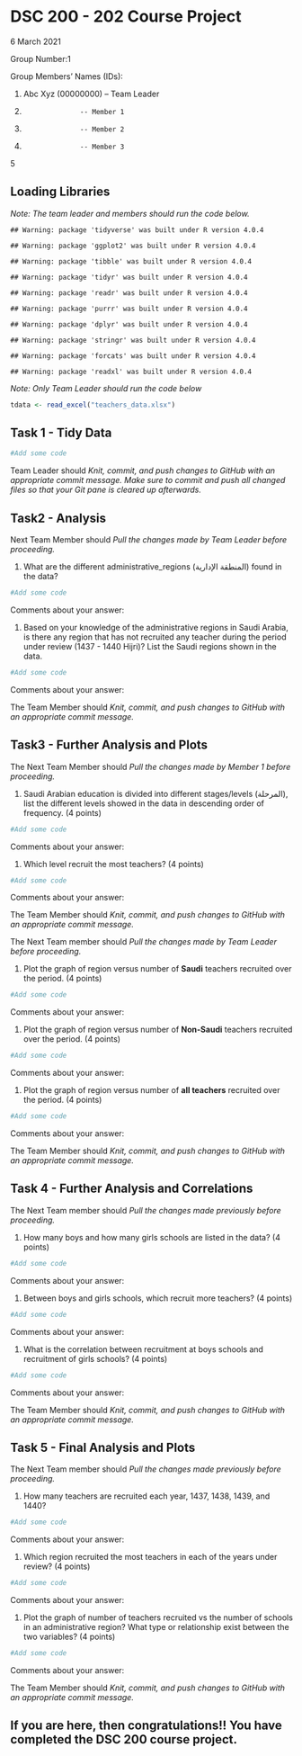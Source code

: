 DSC 200 - 202 Course Project
================
6 March 2021

Group Number:1

Group Members’ Names (IDs):

1.  Abc Xyz (00000000) – Team Leader

2.                   -- Member 1

3.                   -- Member 2

4.                   -- Member 3

5

## Loading Libraries

*Note: The team leader and members should run the code below.*

    ## Warning: package 'tidyverse' was built under R version 4.0.4

    ## Warning: package 'ggplot2' was built under R version 4.0.4

    ## Warning: package 'tibble' was built under R version 4.0.4

    ## Warning: package 'tidyr' was built under R version 4.0.4

    ## Warning: package 'readr' was built under R version 4.0.4

    ## Warning: package 'purrr' was built under R version 4.0.4

    ## Warning: package 'dplyr' was built under R version 4.0.4

    ## Warning: package 'stringr' was built under R version 4.0.4

    ## Warning: package 'forcats' was built under R version 4.0.4

    ## Warning: package 'readxl' was built under R version 4.0.4

*Note: Only Team Leader should run the code below*

``` r
tdata <- read_excel("teachers_data.xlsx")
```

## Task 1 - Tidy Data

``` r
#Add some code
```

Team Leader should *Knit, commit, and push changes to GitHub with an
appropriate commit message. Make sure to commit and push all changed
files so that your Git pane is cleared up afterwards.*

## Task2 - Analysis

Next Team Member should *Pull the changes made by Team Leader before
proceeding.*

1.  What are the different administrative\_regions (المنطقة الإدارية)
    found in the data?

``` r
#Add some code
```

Comments about your answer:

1.  Based on your knowledge of the administrative regions in Saudi
    Arabia, is there any region that has not recruited any teacher
    during the period under review (1437 - 1440 Hijri)? List the Saudi
    regions shown in the data.

``` r
#Add some code
```

Comments about your answer:

The Team Member should *Knit, commit, and push changes to GitHub with an
appropriate commit message.*

## Task3 - Further Analysis and Plots

The Next Team Member should *Pull the changes made by Member 1 before
proceeding.*

1.  Saudi Arabian education is divided into different stages/levels
    (المرحلة), list the different levels showed in the data in
    descending order of frequency. (4 points)

``` r
#Add some code
```

Comments about your answer:

1.  Which level recruit the most teachers? (4 points)

``` r
#Add some code
```

Comments about your answer:

The Team Member should *Knit, commit, and push changes to GitHub with an
appropriate commit message.*

The Next Team member should *Pull the changes made by Team Leader before
proceeding.*

1.  Plot the graph of region versus number of **Saudi** teachers
    recruited over the period. (4 points)

``` r
#Add some code
```

Comments about your answer:

1.  Plot the graph of region versus number of **Non-Saudi** teachers
    recruited over the period. (4 points)

``` r
#Add some code
```

Comments about your answer:

1.  Plot the graph of region versus number of **all teachers** recruited
    over the period. (4 points)

``` r
#Add some code
```

Comments about your answer:

The Team Member should *Knit, commit, and push changes to GitHub with an
appropriate commit message.*

## Task 4 - Further Analysis and Correlations

The Next Team member should *Pull the changes made previously before
proceeding.*

1.  How many boys and how many girls schools are listed in the data? (4
    points)

``` r
#Add some code
```

Comments about your answer:

1.  Between boys and girls schools, which recruit more teachers? (4
    points)

``` r
#Add some code
```

Comments about your answer:

1.  What is the correlation between recruitment at boys schools and
    recruitment of girls schools? (4 points)

``` r
#Add some code
```

Comments about your answer:

The Team Member should *Knit, commit, and push changes to GitHub with an
appropriate commit message.*

## Task 5 - Final Analysis and Plots

The Next Team member should *Pull the changes made previously before
proceeding.*

1.  How many teachers are recruited each year, 1437, 1438, 1439, and
    1440?

``` r
#Add some code
```

Comments about your answer:

1.  Which region recruited the most teachers in each of the years under
    review? (4 points)

``` r
#Add some code
```

Comments about your answer:

1.  Plot the graph of number of teachers recruited vs the number of
    schools in an administrative region? What type or relationship exist
    between the two variables? (4 points)

``` r
#Add some code
```

Comments about your answer:

The Team Member should *Knit, commit, and push changes to GitHub with an
appropriate commit message.*

## If you are here, then congratulations!! You have completed the DSC 200 course project.
